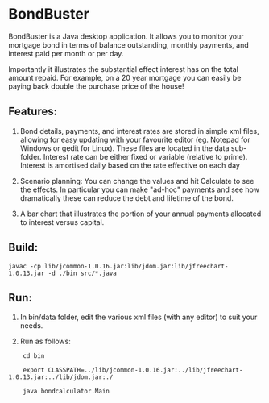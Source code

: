 # BondBuster
BondBuster is a Java desktop application. It allows you to monitor your mortgage bond in terms of balance outstanding, monthly payments, and interest paid per month or per day.

Importantly it illustrates the substantial effect interest has on the total amount repaid.
  For example, on a 20 year mortgage you can easily be paying back double the purchase price of the house!
  
## Features:
1.  Bond details, payments, and interest rates are stored in simple xml files, allowing for easy updating with your favourite editor (eg. Notepad for Windows or gedit for Linux). These files are located in the data sub-folder.
Interest rate can be either fixed or variable (relative to prime). Interest is amortised daily based on the rate effective on each day

2.  Scenario planning: You can change the values and hit Calculate to see the effects. In particular you can make "ad-hoc" payments and see how dramatically these can reduce the debt and lifetime of the bond. 

3.  A bar chart that illustrates the portion of your annual payments allocated to interest versus capital.


## Build:
```
javac -cp lib/jcommon-1.0.16.jar:lib/jdom.jar:lib/jfreechart-1.0.13.jar -d ./bin src/*.java
```

## Run:
1. In bin/data folder, edit the various xml files (with any editor) to suit your needs.

2. Run as follows:
```
    cd bin
    
    export CLASSPATH=../lib/jcommon-1.0.16.jar:../lib/jfreechart-1.0.13.jar:../lib/jdom.jar:./
    
    java bondcalculator.Main
```
